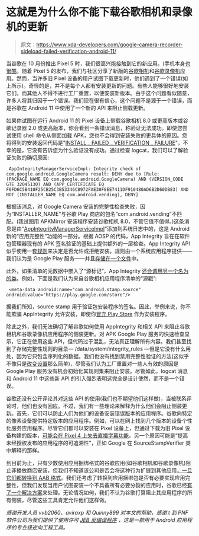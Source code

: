 # 这就是为什么你不能下载谷歌相机和录像机的更新

> 原文：<https://www.xda-developers.com/google-camera-recorder-sideload-failed-verification-android-11/>

当谷歌在 10 月份推出 Pixel 5 时，我们很高兴能接触到它的新应用。(手机本身[也很酷](https://www.xda-developers.com/google-pixel-5-review/)。随着 Pixel 5 的发布，我们与社区分享了新版的[谷歌相机](https://www.xda-developers.com/download-google-camera-8-0-from-pixel-5-other-pixel-phones/)和[谷歌录像机](https://www.xda-developers.com/download-google-recorder-2-0-pixel-5-other-pixel-devices/)应用。然而，当许多旧 Pixel 设备的用户试图下载更新时，他们遇到了一个错误(如上所示)。奇怪的是，并不是每个人都有安装更新的问题。有些人能够很好地安装它们，而其他人不得不进行工厂重置，以便安装新版本。由于这个问题看似随意，许多人将其归因于一个错误。我们现在很有信心，这个问题不是源于一个错误，而是谷歌在 Android 11 中使用了一个新的 API 来阻止侧载更新。

如果你试图在运行 Android 11 的 Pixel 设备上侧载谷歌相机 8.0 或更高版本或谷歌记录器 2.0 或更高版本，你会看到一条错误消息，称验证无法成功。即使您尝试使用 shell 命令从侧面加载 APK，您也不会得到安装失败的更具体的原因。您将得到的安装返回代码是"[INSTALL _ FAILED _ VERIFICATION _ FAILURE](https://cs.android.com/android/platform/superproject/+/master:frameworks/base/core/java/android/content/pm/PackageManager.java;l=1340?q=INSTALL_FAILED_VERIFICATION_FAILURE)"，不幸的是，它没有告诉您为什么验证没有成功。通过检查 logcat，我们可以了解验证失败的确切原因:

```
 AppIntegrityManagerServiceImpl: Integrity check of com.google.android.GoogleCamera result: DENY due to [Rule: (PACKAGE_NAME EQ com.google.android.GoogleCamera) AND (VERSION_CODE GTE 32045130) AND (APP_CERTIFICATE EQ F0FD6C5B410F25CB25C3B53346C8972FAE30F8EE7411DF910480AD6B2D60DB83) AND NOT (INSTALLER_NAME EQ com.android.vending), DENY] 
```

根据该消息，对 Google Camera 安装的完整性检查失败，因为“INSTALLER_NAME”与谷歌 Play 商店的包名“com.android.vending”不匹配。(我试图用 APKMirror 安装程序安装谷歌相机 8.0，不管它值不值得。)这条消息是由“[AppIntegrityManagerServiceImpl](https://android.googlesource.com/platform/frameworks/base/+/android11-release/services/core/java/com/android/server/integrity/AppIntegrityManagerServiceImpl.java)”添加到系统日志中的，这是 Android 新的“应用完整性”功能的一部分。根据 AOSP 的代码，App Integrity 旨在在软件包管理器现有的 APK 签名验证的基础上提供额外的一层检查。App Integrity API 似乎使用一套[规则](https://android.googlesource.com/platform/frameworks/base/+/master/core/java/android/content/integrity/Rule.java)来决定是否允许或拒绝安装。规则由一个系统应用程序提供——我们认为是 Google Play 服务——并且[存储在一个文件](https://android.googlesource.com/platform/frameworks/base/+/master/services/core/java/com/android/server/integrity/IntegrityFileManager.java)中。

此外，如果清单的元数据中嵌入了“源标记”，App Integrity [还会调用另一个名为](https://android.googlesource.com/platform/frameworks/base/+/android11-release/services/core/java/com/android/server/integrity/AppIntegrityManagerServiceImpl.java#484)[的类](https://android.googlesource.com/platform/frameworks/base/+/master/core/java/android/util/apk/SourceStampVerifier.java)。例如，下面是我们认为来自谷歌相机应用程序清单的“源戳”:

```
 <meta-data android:name="com.android.stamp.source" android:value="https://play.google.com/store"/> 
```

据我们所知，source stamp 用于验证包安装程序的签名。因此，举例来说，你不能欺骗 AppIntegrity 允许安装，即使你[冒充 Play Store](https://developer.android.com/studio/command-line/adb#-t-option:~:text=APK.-,%2Di) 作为安装程序。

除此之外，我们无法确切了解谷歌如何使用 AppIntegrity 和相关 API 来阻止谷歌相机和谷歌录像机应用程序的侧装更新。对 APK Google Play 服务的快速检查显示，它正在使用这些 API，但代码过于混乱，无法真正理解所有内容。我们甚至找到了存储完整性规则的目录— /data/system/integrity_rules —但是它没有什么用处，因为它只包含序列化的数据。我们也没有找到禁用完整性验证的方法(这似乎不像只是[改变设置](https://cs.android.com/android/platform/superproject/+/master:frameworks/base/core/java/android/provider/Settings.java;l=10026?q=INTEGRITY_CHECK_INCLUDES_RULE_PROVIDER)那么简单)，尽管我们认为工厂重置对一些人有效的原因是 Google Play 服务没有机会初始化其规则集来阻止安装。尽管如此，logcat 消息和 Android 11 中这些新 API 的引入强烈表明这完全是设计使然，而不是一个错误。

谷歌还没有公开评论其对这些 API 的使用(我们也不期望他们这样做)，当被联系评论时，他们也没有回应。不过，我们有一些理论来解释为什么他们会阻止侧装更新。首先，它们可以防止人们为他们的设备安装错误版本的应用程序。谷歌向特定的像素设备提供特定版本的应用程序。例如，可以在网上找到几个版本的设备个性化服务应用程序。尽管它们都可以安装在 Pixel 设备上，但通过下载为旧 Pixel 设备构建的版本，[可能会在 Pixel 4 上失去直播字幕功能](https://twitter.com/MishaalRahman/status/1197930331397070848)。另一个原因可能是“提高未经授权发布的应用程序的可追溯性”，正如 Google 在 SourceStampVerifier 类中解释的那样。

到目前为止，只有少数使用应用捆绑格式的谷歌应用(如谷歌相机和谷歌录像机)阻止非播放商店安装，但我们不知道该公司是否会将这种行为扩展到其他应用[，一旦它们都转换到 AAB 格式](https://www.xda-developers.com/google-android-app-bundle-play-store/)。我们还考虑了转换到应用捆绑包是否有必要实现应用完整性，但我们发现当用户试图安装一个不具备所有必要分裂的应用时，谷歌已经[有了一个解决方案](https://stackoverflow.com/a/60622124)来处理。无论情况如何，我们不认为谷歌打算阻止其应用程序的所有侧装，尽管这些工具肯定允许他们这样做。

*感谢开发人员 vvb2060、aviraxp 和 Quinny899 对本文的帮助，感谢 t* *到 PNF 软件公司为我们提供了使用许可* *[JEB 反编译程序](https://www.pnfsoftware.com/?aid=xdadev)* *，这是一款用于 Android 应用程序的专业级逆向工程工具。*